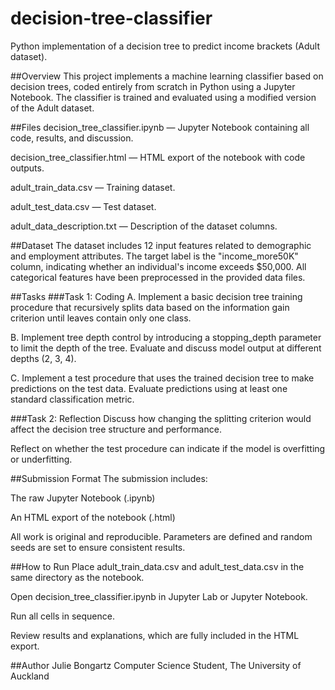 # decision-tree-classifier
Python implementation of a decision tree to predict income brackets (Adult dataset).

##Overview
This project implements a machine learning classifier based on decision trees, coded entirely from scratch in Python using a Jupyter Notebook. The classifier is trained and evaluated using a modified version of the Adult dataset.

##Files
decision_tree_classifier.ipynb — Jupyter Notebook containing all code, results, and discussion.

decision_tree_classifier.html — HTML export of the notebook with code outputs.

adult_train_data.csv — Training dataset.

adult_test_data.csv — Test dataset.

adult_data_description.txt — Description of the dataset columns.

##Dataset
The dataset includes 12 input features related to demographic and employment attributes. The target label is the "income_more50K" column, indicating whether an individual's income exceeds $50,000. All categorical features have been preprocessed in the provided data files.

##Tasks
###Task 1: Coding
A. Implement a basic decision tree training procedure that recursively splits data based on the information gain criterion until leaves contain only one class.

B. Implement tree depth control by introducing a stopping_depth parameter to limit the depth of the tree. Evaluate and discuss model output at different depths (2, 3, 4).

C. Implement a test procedure that uses the trained decision tree to make predictions on the test data. Evaluate predictions using at least one standard classification metric.

###Task 2: Reflection
Discuss how changing the splitting criterion would affect the decision tree structure and performance.

Reflect on whether the test procedure can indicate if the model is overfitting or underfitting.

##Submission Format
The submission includes:

The raw Jupyter Notebook (.ipynb)

An HTML export of the notebook (.html)

All work is original and reproducible. Parameters are defined and random seeds are set to ensure consistent results.

##How to Run
Place adult_train_data.csv and adult_test_data.csv in the same directory as the notebook.

Open decision_tree_classifier.ipynb in Jupyter Lab or Jupyter Notebook.

Run all cells in sequence.

Review results and explanations, which are fully included in the HTML export.

##Author
Julie Bongartz
Computer Science Student, The University of Auckland


